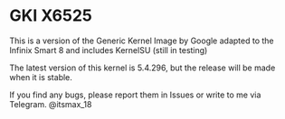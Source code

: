 # GKI X6525

This is a version of the Generic Kernel Image by Google adapted to the Infinix Smart 8 and includes KernelSU (still in testing) 

The latest version of this kernel is 5.4.296, but the release will be made when it is stable.

If you find any bugs, please report them in Issues or write to me via Telegram. @itsmax_18
